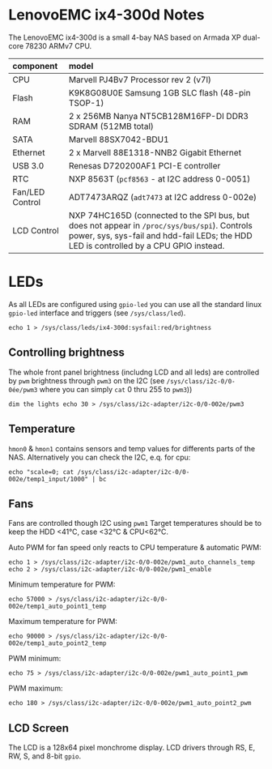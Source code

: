 # LenovoEMC ix4-300d Notes

The LenovoEMC ix4-300d is a small 4-bay NAS based on Armada XP dual-core 78230 ARMv7 CPU.

component | model
:---|:---
CPU | Marvell PJ4Bv7 Processor rev 2 (v7l)
Flash | K9K8G08U0E Samsung 1GB SLC flash (48-pin TSOP-1)
RAM | 2 x 256MB Nanya NT5CB128M16FP-DI DDR3 SDRAM (512MB total)
SATA | Marvell 88SX7042-BDU1
Ethernet | 2 x Marvell 88E1318-NNB2 Gigabit Ethernet
USB 3.0 | Renesas D720200AF1 PCI-E controller
RTC | NXP 8563T (`pcf8563` - at I2C address 0-0051)
Fan/LED Control | ADT7473ARQZ (`adt7473` at I2C address 0-002e)
LCD Control | NXP 74HC165D (connected to the SPI bus, but does not appear in `/proc/sys/bus/spi`). Controls power, sys, sys-fail and hdd-fail LEDs; the HDD LED is controlled by a CPU GPIO instead.

# LEDs

As all LEDs are configured using `gpio-led` you can use all the standard linux `gpio-led` interface and triggers (see `/sys/class/led`).

```
echo 1 > /sys/class/leds/ix4-300d:sysfail:red/brightness
```

## Controlling brightness

The whole front panel brightness (includng LCD and all leds) are controlled by `pwm` brightness through `pwm3` on the I2C (see `/sys/class/i2c-0/0-0ée/pwm3` where you can simply `cat` 0 thru 255 to `pwm3`))

```
dim the lights echo 30 > /sys/class/i2c-adapter/i2c-0/0-002e/pwm3
```

## Temperature

`hmon0` & `hmon1` contains sensors and temp values for differents parts of the NAS. Alternatively you can check the I2C, e.q. for cpu:

```
echo "scale=0; cat /sys/class/i2c-adapter/i2c-0/0-002e/temp1_input/1000" | bc
````

## Fans

Fans are controlled though I2C using `pwm1` Target temperatures should be to keep the HDD <41°C, case <32°C & CPU<62°C.

Auto PWM for fan speed only reacts to CPU temperature & automatic PWM:

```
echo 1 > /sys/class/i2c-adapter/i2c-0/0-002e/pwm1_auto_channels_temp
echo 2 > /sys/class/i2c-adapter/i2c-0/0-002e/pwm1_enable
```

Minimum temperature for PWM:

```
echo 57000 > /sys/class/i2c-adapter/i2c-0/0-002e/temp1_auto_point1_temp
````

Maximum temperature for PWM:

```
echo 90000 > /sys/class/i2c-adapter/i2c-0/0-002e/temp1_auto_point2_temp
```

PWM minimum:

```
echo 75 > /sys/class/i2c-adapter/i2c-0/0-002e/pwm1_auto_point1_pwm
````

PWM maximum:

```
echo 180 > /sys/class/i2c-adapter/i2c-0/0-002e/pwm1_auto_point2_pwm
```

## LCD Screen

The LCD is a 128x64 pixel monchrome display. LCD drivers through RS, E, RW, S, and 8-bit `gpio`.
